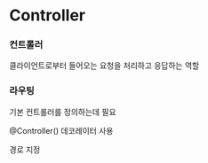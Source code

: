 # Controller

### 컨트롤러

클라이언트로부터 들어오는 요청을 처리하고 응답하는 역할



### 라우팅

기본 컨트롤러를 정의하는데 필요

@Controller() 데코레이터 사용

경로 지정

